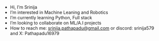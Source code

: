 - Hi, I’m Srinija
- I’m interested in Machine Leaning and Robotics
- I’m currently learning Python, Full stack
- I’m looking to collaborate on ML/A.I projects
- How to reach me: srinija.pathapadu@gmail.com or discord: srinija579 and X: Pathapadu16979


<!---
Srinija887/Srinija887 is a ✨ special ✨ repository because its `README.md` (this file) appears on your GitHub profile.
You can click the Preview link to take a look at your changes.
--->
